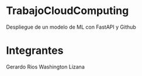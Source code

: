 # TrabajoCloudComputing
Despliegue de un modelo de ML con FastAPI y Github

# Integrantes
Gerardo Rios
Washington Lizana


